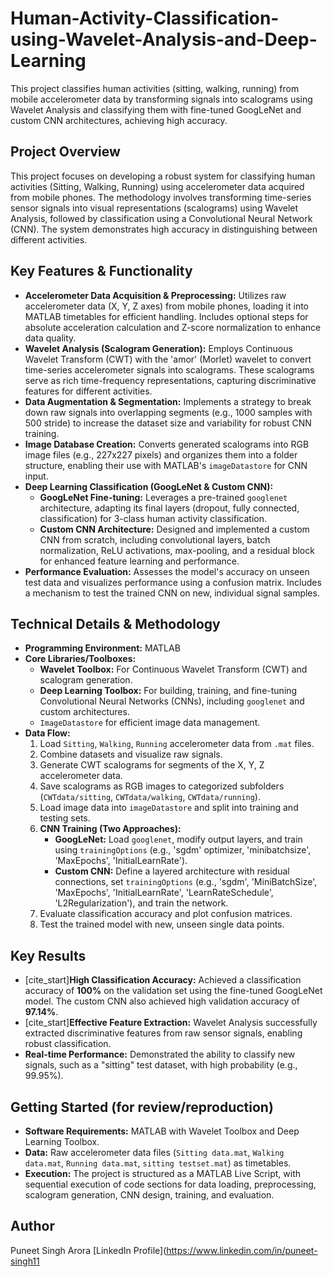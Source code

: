 # Human-Activity-Classification-using-Wavelet-Analysis-and-Deep-Learning
This project classifies human activities (sitting, walking, running) from mobile accelerometer data by transforming signals into scalograms using Wavelet Analysis and classifying them with fine-tuned GoogLeNet and custom CNN architectures, achieving high accuracy.




## Project Overview

This project focuses on developing a robust system for classifying human activities (Sitting, Walking, Running) using accelerometer data acquired from mobile phones. The methodology involves transforming time-series sensor signals into visual representations (scalograms) using Wavelet Analysis, followed by classification using a Convolutional Neural Network (CNN). The system demonstrates high accuracy in distinguishing between different activities.

## Key Features & Functionality

* **Accelerometer Data Acquisition & Preprocessing:** Utilizes raw accelerometer data (X, Y, Z axes) from mobile phones, loading it into MATLAB timetables for efficient handling. Includes optional steps for absolute acceleration calculation and Z-score normalization to enhance data quality.
* **Wavelet Analysis (Scalogram Generation):** Employs Continuous Wavelet Transform (CWT) with the 'amor' (Morlet) wavelet to convert time-series accelerometer signals into scalograms. These scalograms serve as rich time-frequency representations, capturing discriminative features for different activities.
* **Data Augmentation & Segmentation:** Implements a strategy to break down raw signals into overlapping segments (e.g., 1000 samples with 500 stride) to increase the dataset size and variability for robust CNN training.
* **Image Database Creation:** Converts generated scalograms into RGB image files (e.g., 227x227 pixels) and organizes them into a folder structure, enabling their use with MATLAB's `imageDatastore` for CNN input.
* **Deep Learning Classification (GoogLeNet & Custom CNN):**
    * **GoogLeNet Fine-tuning:** Leverages a pre-trained `googlenet` architecture, adapting its final layers (dropout, fully connected, classification) for 3-class human activity classification.
    * **Custom CNN Architecture:** Designed and implemented a custom CNN from scratch, including convolutional layers, batch normalization, ReLU activations, max-pooling, and a residual block for enhanced feature learning and performance.
* **Performance Evaluation:** Assesses the model's accuracy on unseen test data and visualizes performance using a confusion matrix. Includes a mechanism to test the trained CNN on new, individual signal samples.

## Technical Details & Methodology

* **Programming Environment:** MATLAB
* **Core Libraries/Toolboxes:**
    * **Wavelet Toolbox:** For Continuous Wavelet Transform (CWT) and scalogram generation.
    * **Deep Learning Toolbox:** For building, training, and fine-tuning Convolutional Neural Networks (CNNs), including `googlenet` and custom architectures.
    * `ImageDatastore` for efficient image data management.
* **Data Flow:**
    1.  Load `Sitting`, `Walking`, `Running` accelerometer data from `.mat` files.
    2.  Combine datasets and visualize raw signals.
    3.  Generate CWT scalograms for segments of the X, Y, Z accelerometer data.
    4.  Save scalograms as RGB images to categorized subfolders (`CWTdata/sitting`, `CWTdata/walking`, `CWTdata/running`).
    5.  Load image data into `imageDatastore` and split into training and testing sets.
    6.  **CNN Training (Two Approaches):**
        * **GoogLeNet:** Load `googlenet`, modify output layers, and train using `trainingOptions` (e.g., 'sgdm' optimizer, 'minibatchsize', 'MaxEpochs', 'InitialLearnRate').
        * **Custom CNN:** Define a layered architecture with residual connections, set `trainingOptions` (e.g., 'sgdm', 'MiniBatchSize', 'MaxEpochs', 'InitialLearnRate', 'LearnRateSchedule', 'L2Regularization'), and train the network.
    7.  Evaluate classification accuracy and plot confusion matrices.
    8.  Test the trained model with new, unseen single data points.

## Key Results

* [cite_start]**High Classification Accuracy:** Achieved a classification accuracy of **100%** on the validation set using the fine-tuned GoogLeNet model.  The custom CNN also achieved high validation accuracy of **97.14%**.
* [cite_start]**Effective Feature Extraction:** Wavelet Analysis successfully extracted discriminative features from raw sensor signals, enabling robust classification. 
* **Real-time Performance:** Demonstrated the ability to classify new signals, such as a "sitting" test dataset, with high probability (e.g., 99.95%).

## Getting Started (for review/reproduction)

* **Software Requirements:** MATLAB with Wavelet Toolbox and Deep Learning Toolbox.
* **Data:** Raw accelerometer data files (`Sitting data.mat`, `Walking data.mat`, `Running data.mat`, `sitting testset.mat`) as timetables.
* **Execution:** The project is structured as a MATLAB Live Script, with sequential execution of code sections for data loading, preprocessing, scalogram generation, CNN design, training, and evaluation.

## Author

Puneet Singh Arora
[LinkedIn Profile](https://www.linkedin.com/in/puneet-singh11
